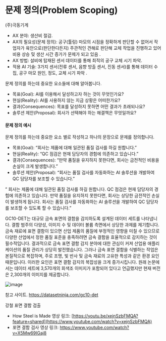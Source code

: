# 문제 정의(Problem Scoping)


(주)극동기계

- AX 분야: 생산비 절감.
- AX의 필요성(문제 정의): 공구(툴링) 마모의 시점을 정확하게 판단할 수 없어서 작업자가 육안으로(판단한다든지) 주관적인 견해로 판단해 교체 작업을 진행하고 있어 비용 상승 및 생산 시간 증가가 문제가 되고 있음 .
- AX 방법: 설비에 탑재된 센서 데이터를 통해 최적의 공구 교체 시기 파악.
- 적용 AI 기술: 3가지 센서(전류 센서, 음향 방출 센서, 진동 센서)를 통해 데이터 수집, 공구 마모 원인, 정도, 교체 시기 파악 .

문제 정의를 하는데 중요한 요소들에 대해 알아봅니다.

- 목표(Goal): AI를 이용해서 달성하고자 하는 것이 무엇인가요?
- 현실(Reality): AI를 사용하지 않는 지금 상황은 어떠한가요?
- 결과(Consequences): 목표를 달성하지 못하면 어떤 결과가 초래되나요?
- 솔루션 제안(Proposal): 회사가 선택해야 하는 해결책은 무엇일까요?

#### 문제 정의 예시

문제 정의를 하는데 중요한 요소 별로 작성하고 하나의 문장으로 문제를 정의합니다.

- 목표(Goal): “회사는 제품에 대해 일관된 품질 검사를 하길 원합니다.”
- 현실(Reality): “QC 점검은 현재 담당자의 경험에 의존하고 있습니다.”
- 결과(Consequences): “만약 품질을 유지하지 못한다면, 회사는 금전적인 비용을 손실이 크게 발생합니다.”
- 솔루션 제안(Proposal): “회사는 품질 검사를 자동화하는 AI 솔루션을 개발하여 QC 담당자를 보조할 수 있습니다.”
  
” 회사는 제품에 대해 일관된 품질 검사를 하길 원합니다. QC 점검은 현재 담당자의 경험에 의존하고 있습니다. 만약 품질을 유지하지 못한다면, 회사는 상당한 금전적인 손실이 발생하게 됩니다. 회사는 품질 검사를 자동화하는 AI 솔루션을 개발하여 QC 담당자를 보조할 수 있도록 할 수 있습니다.”



GC10-DET는 대규모 금속 표면의 결함을 감지하도록 설계된 데이터 세트를 나타냅니다. 결함 범주의 다양성, 이미지 수 및 데이터 볼륨 측면에서 상당한 과제를 제기합니다. 금속 재료에 표면 결함이 있으면 산업 제품의 품질에 부정적인 영향을 미칠 수 있으므로 다양한 산업에서 정한 품질 표준을 충족하려면 금속 결함을 효율적으로 감지하는 것이 필수적입니다. 결과적으로 금속 표면 결함 감지 분야에 대한 관심이 커져 산업용 애플리케이션의 품질 관리가 상당히 발전했습니다. 그러나 금속 표면 결함을 식별하는 작업은 본질적으로 복잡하며, 주로 조명, 빛 반사 및 금속 재료의 고유한 특성과 같은 환경 요인 때문입니다. 이러한 요인은 표면 결함 감지의 복잡성을 크게 증가시킵니다. 원래 논문에서는 데이터 세트에 3,570개의 회색조 이미지가 포함되어 있다고 언급했지만 현재 버전은 2,300개의 이미지를 제공합니다.

![image](https://github.com/user-attachments/assets/73ebf8f5-ca26-4552-bd01-8fbf8c70fe62)

참고 사이트. https://datasetninja.com/gc10-det 

강철 표면 결함 검출
- How Steel is Made 영상 링크: [https://youtu.be/xejnSzbFMQA?feature=shared](https://www.youtube.com/watch?v=xejnSzbFMQA)
- 포면 결함 검사 영상 링크: https://www.youtube.com/watch?v=X5Mw69IGaj8 
